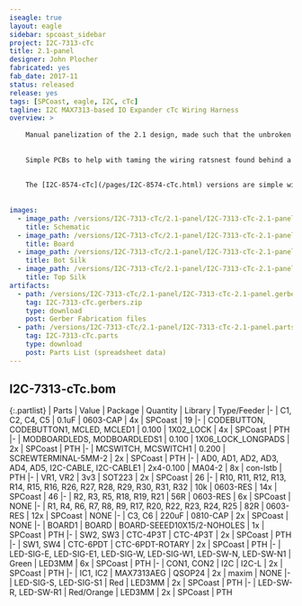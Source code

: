 ```yaml
---
iseagle: true
layout: eagle
sidebar: spcoast_sidebar
project: I2C-7313-cTc
title: 2.1-panel
designer: John Plocher
fabricated: yes
fab_date: 2017-11
status: released
release: yes
tags: [SPCoast, eagle, I2C, cTc]
tagline: I2C MAX7313-based IO Expander cTc Wiring Harness
overview: >
    
    Manual panelization of the 2.1 design, made such that the unbroken board set would exactly fit the 2" spacing on the cTc machine panel.
    
    
    Simple PCBs to help with taming the wiring ratsnest found behind a CTC machine's panels by concentrating the majority of LEDs and Switches directly on a PCB.
    
    
    The [I2C-8574-cTc](/pages/I2C-8574-cTc.html) versions are simple wiring-to-I2C adapters, these 2.1 versions are mounting plates for switches and LEDs as well.
    
    
images:
  - image_path: /versions/I2C-7313-cTc/2.1-panel/I2C-7313-cTc-2.1-panel.sch.png
    title: Schematic
  - image_path: /versions/I2C-7313-cTc/2.1-panel/I2C-7313-cTc-2.1-panel.brd.png
    title: Board
  - image_path: /versions/I2C-7313-cTc/2.1-panel/I2C-7313-cTc-2.1-panel.bot.brd.png
    title: Bot Silk
  - image_path: /versions/I2C-7313-cTc/2.1-panel/I2C-7313-cTc-2.1-panel.top.brd.png
    title: Top Silk
artifacts:
  - path: /versions/I2C-7313-cTc/2.1-panel/I2C-7313-cTc-2.1-panel.gerbers.zip
    tag: I2C-7313-cTc.gerbers.zip
    type: download
    post: Gerber Fabrication files
  - path: /versions/I2C-7313-cTc/2.1-panel/I2C-7313-cTc-2.1-panel.parts.csv
    tag: I2C-7313-cTc.parts
    type: download
    post: Parts List (spreadsheet data)
---
```


## I2C-7313-cTc.bom

{:.partlist}
| Parts | Value | Package | Quantity | Library | Type/Feeder
|-
| C1, C2, C4, C5 | 0.1uF | 0603-CAP | 4x | SPCoast | 19
|-
| CODEBUTTON, CODEBUTTON1, MCLED, MCLED1 | 0.100 | 1X02_LOCK | 4x | SPCoast | PTH
|-
| MODBOARDLEDS, MODBOARDLEDS1 | 0.100 | 1X06_LOCK_LONGPADS | 2x | SPCoast | PTH
|-
| MCSWITCH, MCSWITCH1 | 0.200 | SCREWTERMINAL-5MM-2 | 2x | SPCoast | PTH
|-
| AD0, AD1, AD2, AD3, AD4, AD5, I2C-CABLE, I2C-CABLE1 | 2x4-0.100 | MA04-2 | 8x | con-lstb | PTH
|-
| VR1, VR2 | 3v3 | SOT223 | 2x | SPCoast | 26
|-
| R10, R11, R12, R13, R14, R15, R16, R26, R27, R28, R29, R30, R31, R32 | 10k | 0603-RES | 14x | SPCoast | 46
|-
| R2, R3, R5, R18, R19, R21 | 56R | 0603-RES | 6x | SPCoast | NONE
|-
| R1, R4, R6, R7, R8, R9, R17, R20, R22, R23, R24, R25 | 82R | 0603-RES | 12x | SPCoast | NONE
|-
| C3, C6 | 220uF | 0810-CAP | 2x | SPCoast | NONE
|-
| BOARD1 | BOARD | BOARD-SEEED10X15/2-NOHOLES | 1x | SPCoast | PTH
|-
| SW2, SW3 | CTC-4P3T | CTC-4P3T | 2x | SPCoast | PTH
|-
| SW1, SW4 | CTC-6PDT | CTC-6PDT-ROTARY | 2x | SPCoast | PTH
|-
| LED-SIG-E, LED-SIG-E1, LED-SIG-W, LED-SIG-W1, LED-SW-N, LED-SW-N1 | Green | LED3MM | 6x | SPCoast | PTH
|-
| CON1, CON2 | I2C | I2C-L | 2x | SPCoast | PTH
|-
| IC1, IC2 | MAX7313AEG | QSOP24 | 2x | maxim | NONE
|-
| LED-SIG-S, LED-SIG-S1 | Red | LED3MM | 2x | SPCoast | PTH
|-
| LED-SW-R, LED-SW-R1 | Red/Orange | LED3MM | 2x | SPCoast | PTH
